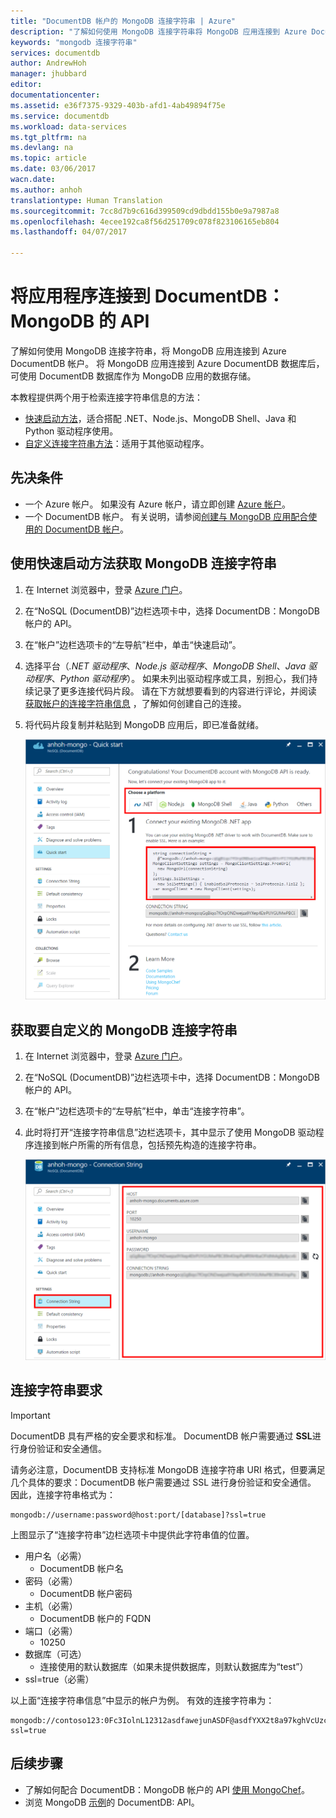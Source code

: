 ```yaml
---
title: "DocumentDB 帐户的 MongoDB 连接字符串 | Azure"
description: "了解如何使用 MongoDB 连接字符串将 MongoDB 应用连接到 Azure DocumentDB 帐户。"
keywords: "mongodb 连接字符串"
services: documentdb
author: AndrewHoh
manager: jhubbard
editor: 
documentationcenter: 
ms.assetid: e36f7375-9329-403b-afd1-4ab49894f75e
ms.service: documentdb
ms.workload: data-services
ms.tgt_pltfrm: na
ms.devlang: na
ms.topic: article
ms.date: 03/06/2017
wacn.date: 
ms.author: anhoh
translationtype: Human Translation
ms.sourcegitcommit: 7cc8d7b9c616d399509cd9dbdd155b0e9a7987a8
ms.openlocfilehash: 4ecee192ca8f56d251709c078f823106165eb804
ms.lasthandoff: 04/07/2017

---
```


# <a name="connect-an-application-to-documentdb-api-for-mongodb"></a>将应用程序连接到 DocumentDB：MongoDB 的 API
了解如何使用 MongoDB 连接字符串，将 MongoDB 应用连接到 Azure DocumentDB 帐户。 将 MongoDB 应用连接到 Azure DocumentDB 数据库后，可使用 DocumentDB 数据库作为 MongoDB 应用的数据存储。 

本教程提供两个用于检索连接字符串信息的方法：

- [快速启动方法](#QuickstartConnection)，适合搭配 .NET、Node.js、MongoDB Shell、Java 和 Python 驱动程序使用。
- [自定义连接字符串方法](#GetCustomConnection)：适用于其他驱动程序。

## <a name="prerequisites"></a>先决条件

- 一个 Azure 帐户。 如果没有 Azure 帐户，请立即创建 [Azure 帐户](https://www.azure.cn/pricing/1rmb-trial/)。 
- 一个 DocumentDB 帐户。 有关说明，请参阅[创建与 MongoDB 应用配合使用的 DocumentDB 帐户](./documentdb-create-mongodb-account.md)。

## <a id="QuickstartConnection"></a>使用快速启动方法获取 MongoDB 连接字符串
1. 在 Internet 浏览器中，登录 [Azure 门户](https://portal.azure.cn)。
2. 在“NoSQL (DocumentDB)”边栏选项卡中，选择 DocumentDB：MongoDB 帐户的 API。 
3. 在“帐户”边栏选项卡的“左导航”栏中，单击“快速启动”。 
4. 选择平台（*.NET 驱动程序*、*Node.js 驱动程序*、*MongoDB Shell*、*Java 驱动程序*、*Python 驱动程序*）。 如果未列出驱动程序或工具，别担心，我们持续记录了更多连接代码片段。 请在下方就想要看到的内容进行评论，并阅读 [获取帐户的连接字符串信息](#GetCustomConnection) ，了解如何创建自己的连接。
5. 将代码片段复制并粘贴到 MongoDB 应用后，即已准备就绪。

    ![“快速启动”边栏选项卡的屏幕截图](./media/documentdb-connect-mongodb-account/QuickStartBlade.png)

## <a id="GetCustomConnection"></a> 获取要自定义的 MongoDB 连接字符串
1. 在 Internet 浏览器中，登录 [Azure 门户](https://portal.azure.cn)。
2. 在“NoSQL (DocumentDB)”边栏选项卡中，选择 DocumentDB：MongoDB 帐户的 API。 
3. 在“帐户”边栏选项卡的“左导航”栏中，单击“连接字符串”。 
4. 此时将打开“连接字符串信息”边栏选项卡，其中显示了使用 MongoDB 驱动程序连接到帐户所需的所有信息，包括预先构造的连接字符串。

    ![连接字符串边栏选项卡的屏幕截图](./media/documentdb-connect-mongodb-account/ConnectionStringBlade.png)

## <a name="connection-string-requirements"></a>连接字符串要求
> [!IMPORTANT]
> DocumentDB 具有严格的安全要求和标准。 DocumentDB 帐户需要通过 **SSL**进行身份验证和安全通信。
>
>

请务必注意，DocumentDB 支持标准 MongoDB 连接字符串 URI 格式，但要满足几个具体的要求：DocumentDB 帐户需要通过 SSL 进行身份验证和安全通信。  因此，连接字符串格式为：

```
mongodb://username:password@host:port/[database]?ssl=true
```

上图显示了“连接字符串”边栏选项卡中提供此字符串值的位置。

- 用户名（必需）
  - DocumentDB 帐户名
- 密码（必需）
  - DocumentDB 帐户密码
- 主机（必需）
  - DocumentDB 帐户的 FQDN
- 端口（必需）
  - 10250
- 数据库（可选）
  - 连接使用的默认数据库（如果未提供数据库，则默认数据库为“test”）
- ssl=true（必需）

以上面“连接字符串信息”中显示的帐户为例。  有效的连接字符串为：

```
mongodb://contoso123:0Fc3IolnL12312asdfawejunASDF@asdfYXX2t8a97kghVcUzcDv98hawelufhawefafnoQRGwNj2nMPL1Y9qsIr9Srdw==@anhohmongo.documents.azure.com:10250/mydatabase?ssl=true
```

## <a name="next-steps"></a>后续步骤
- 了解如何配合 DocumentDB：MongoDB 帐户的 API [使用 MongoChef](./documentdb-mongodb-mongochef.md)。
- 浏览 MongoDB [示例](./documentdb-mongodb-samples.md)的 DocumentDB: API。
